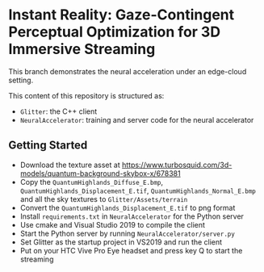 # Instant Reality: Gaze-Contingent Perceptual Optimization for 3D Immersive Streaming

This branch demonstrates the neural acceleration under an edge-cloud setting.

This content of this repository is structured as:
- ``Glitter``: the C++ client
- ``NeuralAccelerator``: training and server code for the neural accelerator

## Getting Started

- Download the texture asset at https://www.turbosquid.com/3d-models/quantum-background-skybox-x/678381
- Copy the ``QuantumHighlands_Diffuse_E.bmp``, ``QuantumHighlands_Displacement_E.tif``, ``QuantumHighlands_Normal_E.bmp`` and all the sky textures to ``Glitter/Assets/terrain``
- Convert the ``QuantumHighlands_Displacement_E.tif`` to png format
- Install ``requirements.txt`` in ``NeuralAccelerator`` for the Python server
- Use cmake and Visual Studio 2019 to compile the client
- Start the Python server by running ``NeuralAccelerator/server.py``
- Set Glitter as the startup project in VS2019 and run the client
- Put on your HTC Vive Pro Eye headset and press key Q to start the streaming
